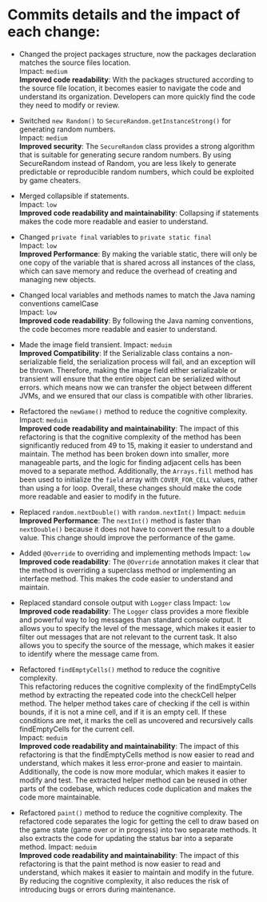 # Commits details and the impact of each change:

- Changed the project packages structure, now the packages declaration
matches the source files location.  
 Impact: `medium`  
  **Improved code readability**: With the packages structured according to the source file location, it becomes easier 
to navigate the code and understand its organization. Developers can more quickly find the code they need to modify 
or review.

- Switched `new Random()` to `SecureRandom.getInstanceStrong()` for generating random numbers.  
 Impact: `medium`  
  **Improved security**: The `SecureRandom` class  provides a strong algorithm that is suitable for generating secure
  random numbers. By using SecureRandom instead of
Random, you are less likely to generate predictable or reproducible random numbers, which could be exploited by game
cheaters.

- Merged collapsible if statements.  
 Impact: `low`  
  **Improved code readability and maintainability**: Collapsing if statements makes the code more readable and easier to understand.

- Changed `private final` variables to `private static final`  
Impact: `low`  
  **Improved Performance**: By making the variable static, there will only be one copy of the variable that is shared 
across all instances of the class, which can save memory and reduce the overhead of creating and managing new objects.

- Changed local variables and methods names to match the Java naming conventions camelCase  
Impact: `low`  
  **Improved code readability**: By following the Java naming conventions, the code becomes more readable and easier
    to understand.

- Made the image field transient.
 Impact: `meduim`  
  **Improved Compatibility**: If the Serializable class contains a non-serializable field, the serialization process 
 will fail, and an exception will be thrown. Therefore, making the image field either serializable or transient will ensure that the entire
 object can be serialized without errors. which means now we can transfer the object between different JVMs, and we ensured
 that our class is compatible with other libraries.

- Refactored the `newGame()` method to reduce the cognitive complexity.  
 Impact: `meduim`  
  **Improved code readability and maintainability**: The impact of this refactoring is that the cognitive complexity of the method has been 
significantly reduced from 49 to 15, making it easier to understand and maintain. The method has been broken down into
smaller, more manageable parts, and the logic for finding adjacent cells has been moved to a separate method.
Additionally, the `Arrays.fill` method has been used to initialize the `field` array with `COVER_FOR_CELL` values, rather
than using a for loop. Overall, these changes should make the code more readable and easier to modify in the future.

- Replaced `random.nextDouble()` with `random.nextInt()`
    Impact: `meduim`  
    **Improved Performance**: The `nextInt()` method is faster than `nextDouble()` because it does not have to convert the
    result to a double value. This change should improve the performance of the game.

- Added `@Override` to overriding and implementing methods
    Impact: `low`  
    **Improved code readability**: The `@Override` annotation makes it clear that the method is overriding a superclass
    method or implementing an interface method. This makes the code easier to understand and maintain.

- Replaced standard console output with `Logger` class
    Impact: `low`  
    **Improved code readability**: The `Logger` class provides a more flexible and powerful way to log messages than
    standard console output. It allows you to specify the level of the message, which makes it easier to filter out
    messages that are not relevant to the current task. It also allows you to specify the source of the message, which
    makes it easier to identify where the message came from.

- Refactored  `findEmptyCells()` method to reduce the cognitive complexity.   
  This refactoring reduces the cognitive complexity of the findEmptyCells method by extracting the repeated code into
  the checkCell helper method. The helper method takes care of checking if the cell is within bounds, if it is not a mine
  cell, and if it is an empty cell. If these conditions are met, it marks the cell as uncovered and recursively calls
  findEmptyCells for the current cell.  
 Impact: `meduim`  
  **Improved code readability and maintainability**: The impact of this refactoring is that the findEmptyCells method 
is now easier to read and understand, which makes it less error-prone and easier to maintain. Additionally, the code 
is now more modular, which makes it easier to modify and test. The extracted helper method can be reused in other parts
of the codebase, which reduces code duplication and makes the code more maintainable.

- Refactored  `paint()` method to reduce the cognitive complexity.
  The refactored code separates the logic for getting the cell to draw based on the game state 
(game over or in progress) into two separate methods. It also extracts the code for updating the status bar into a 
separate method.
  Impact: `meduim`  
    **Improved code readability and maintainability**: The impact of this refactoring is that the paint method is now 
easier to read and understand, which makes it easier to maintain and modify in the future. By reducing the cognitive 
complexity, it also reduces the risk of introducing bugs or errors during maintenance.
 


